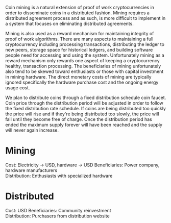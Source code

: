 Coin mining is a natural extension of proof of work cryptocurrencies in order to disseminate coins in a distributed fashion.  Mining requires a distributed agreement process and as such, is more difficult to implement in a system that focuses on eliminating distributed agreements.

Mining is also used as a reward mechanism for maintaining integrity of proof of work algorithms.  There are many aspects to maintaining a full cryptocurrency including processing transactions, distributing the ledger to new peers, storage space for historical ledgers, and building software people need for accessing and using the system.  Unfortunately mining as a reward mechanism only rewards one aspect of keeping a cryptocurrency healthy, transaction processing. The beneficiaries of mining unfortunately also tend to be skewed toward enthusiasts or those with capital investment in mining hardware.  The direct monetary costs of mining are typically ignored specifically the hardware purchase cost and the ongoing energy usage cost.

We plan to distribute coins through a fixed distribution schedule coin faucet.  Coin price through the distribution period will be adjusted in order to follow the fixed distribution rate schedule.  If coins are being distributed too quickly the price will rise and if they're being distributed too slowly, the price will fall until they become free of charge.  Once the distribution period has ended the maximum supply forever will have been reached and the supply will never again increase.

# Mining  
Cost: Electricity -> USD, hardware -> USD
Beneficiaries: Power company, hardware manufacturers  
Distribution: Enthusiasts with specialized hardware  

# Distributed  
Cost: USD
Beneficiaries: Community reinvestment  
Distribution: Purchasers from distribution website  
